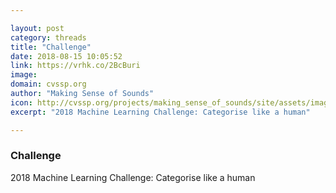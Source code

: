 ```yaml
---

layout: post
category: threads
title: "Challenge"
date: 2018-08-15 10:05:52
link: https://vrhk.co/2BcBuri
image: 
domain: cvssp.org
author: "Making Sense of Sounds"
icon: http://cvssp.org/projects/making_sense_of_sounds/site/assets/images/msos_logo_fav.ico
excerpt: "2018 Machine Learning Challenge: Categorise like a human"

---
```


### Challenge

2018 Machine Learning Challenge: Categorise like a human